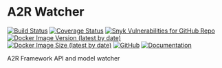 # A2R Watcher

[![Build Status](https://travis-ci.org/acttoreact/watcher.svg?branch=master)](https://travis-ci.org/acttoreact/watcher) [![Coverage Status](https://coveralls.io/repos/github/acttoreact/watcher/badge.svg?branch=master)](https://coveralls.io/github/acttoreact/watcher) [![Snyk Vulnerabilities for GitHub Repo](https://img.shields.io/snyk/vulnerabilities/github/acttoreact/watcher)](https://snyk.io/test/github/acttoreact/watcher) [![Docker Image Version (latest by date)](https://img.shields.io/docker/v/act2react/watcher?sort=date)](https://hub.docker.com/r/act2react/watcher) [![Docker Image Size (latest by date)](https://img.shields.io/docker/image-size/act2react/watcher?sort=date)](https://hub.docker.com/r/act2react/watcher) [![GitHub](https://img.shields.io/github/license/acttoreact/watcher)](https://github.com/acttoreact/watcher/blob/develop/license.md) [![Documentation](https://img.shields.io/badge/documentation-ready-green)](https://htmlpreview.github.io/?https://github.com/acttoreact/watcher/blob/develop/docs/jsdocs/index.html#readDir)

A2R Framework API and model watcher
